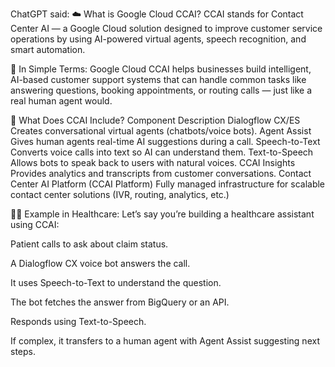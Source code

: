 ChatGPT said:
☁️ What is Google Cloud CCAI?
CCAI stands for Contact Center AI — a Google Cloud solution designed to improve customer service operations by using AI-powered virtual agents, speech recognition, and smart automation.

🧠 In Simple Terms:
Google Cloud CCAI helps businesses build intelligent, AI-based customer support systems that can handle common tasks like answering questions, booking appointments, or routing calls — just like a real human agent would.

🧰 What Does CCAI Include?
Component	Description
Dialogflow CX/ES	Creates conversational virtual agents (chatbots/voice bots).
Agent Assist	Gives human agents real-time AI suggestions during a call.
Speech-to-Text	Converts voice calls into text so AI can understand them.
Text-to-Speech	Allows bots to speak back to users with natural voices.
CCAI Insights	Provides analytics and transcripts from customer conversations.
Contact Center AI Platform (CCAI Platform)	Fully managed infrastructure for scalable contact center solutions (IVR, routing, analytics, etc.)

🧑‍⚕️ Example in Healthcare:
Let’s say you’re building a healthcare assistant using CCAI:

Patient calls to ask about claim status.

A Dialogflow CX voice bot answers the call.

It uses Speech-to-Text to understand the question.

The bot fetches the answer from BigQuery or an API.

Responds using Text-to-Speech.

If complex, it transfers to a human agent with Agent Assist suggesting next steps.
